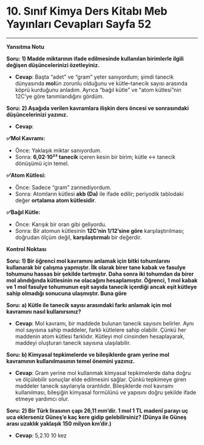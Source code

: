 # 10. Sınıf Kimya Ders Kitabı Meb Yayınları Cevapları Sayfa 52

---

**Yansıtma Notu**

**Soru: 1) Madde miktarının ifade edilmesinde kullanılan birimlerle ilgili değişen düşüncelerinizi özetleyiniz.**

-   **Cevap**: Başta “adet” ve “gram” yeter sanıyordum; şimdi tanecik dünyasında **mol**ün zorunlu olduğunu ve kütle–tanecik sayısı arasında köprü kurduğunu anladım. Ayrıca “bağıl kütle” ve “atom kütlesi”nin 12C’ye göre tanımlandığını gördüm.

**Soru: 2) Aşağıda verilen kavramlara ilişkin ders öncesi ve sonrasındaki düşüncelerinizi yazınız.**

-   **Cevap**:

**✅Mol Kavramı:**

-   Önce: Yaklaşık miktar sanıyordum.
-   Sonra: **6,02·10²³ tanecik** içeren kesin bir birim; kütle ↔ tanecik dönüşümü için temel.

**✅Atom Kütlesi:**

-   Önce: Sadece “gram” zannediyordum.
-   Sonra: Atomların kütlesi **akb (Da)** ile ifade edilir; periyodik tablodaki değer **ortalama atom kütlesidir**.

**✅Bağıl Kütle:**

-   Önce: Karışık bir oran gibi geliyordu.
-   Sonra: Bir atomun kütlesinin **12C’nin 1/12’sine göre** karşılaştırılması; doğrudan ölçüm değil, **karşılaştırmalı** bir değerdir.

**Kontrol Noktası**

**Soru: 1) Bir öğrenci mol kavramını anlamak için bitki tohumlarını kullanarak bir çalışma yapmıştır. İlk olarak birer tane kabak ve fasulye tohumunu hassas bir şekilde tartmıştır. Daha sonra iki tohumdan da birer mol alındığında kütlesinin ne olacağını hesaplamıştır. Öğrenci, 1 mol kabak ve 1 mol fasulye tohumunun eşit sayıda tanecik içerdiği ancak eşit kütleye sahip olmadığı sonucuna ulaşmıştır. Buna göre**

**Soru: a) Kütle ile tanecik sayısı arasındaki farkı anlamak için mol kavramını nasıl kullanırsınız?**

-   **Cevap**: Mol kavramı, bir maddede bulunan tanecik sayısını belirler. Aynı mol sayısına sahip maddeler, farklı kütlelere sahip olabilir. Çünkü her maddenin atom kütlesi farklıdır. Kütleyi mol cinsinden hesaplayarak, maddeyi oluşturan tanecik sayısına ulaşılabilir.

**Soru: b) Kimyasal tepkimelerde ve bileşiklerde gram yerine mol kavramının kullanılmasının temel önemini yazınız.**

-   **Cevap**: Gram yerine mol kullanmak kimyasal tepkimelerde daha doğru ve ölçülebilir sonuçlar elde edilmesini sağlar. Çünkü tepkimeye giren maddeler tanecik sayılarıyla orantılıdır. Bileşiklerde mol kavramı kullanılması, bileşiğin kimyasal formülünü ve yapısını doğru şekilde ifade etmeye yardımcı olur.

**Soru: 2) Bir Türk lirasının çapı 26,11 mm’dir. 1 mol 1 TL madenî parayı uç uca eklerseniz Güneş’e kaç kere gidip gelebilirsiniz? (Dünya ile Güneş arası uzaklık yaklaşık 150 milyon km’dir.)**

-   **Cevap**: 5,2.10 10 kez